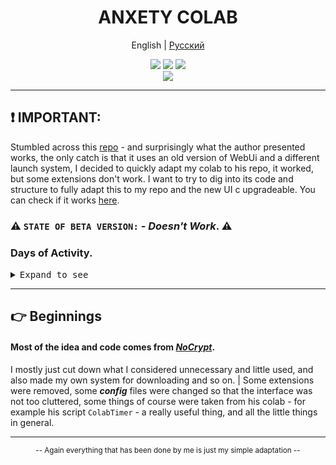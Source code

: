 <div align="center">

<h1 align="center">ANXETY COLAB</h1>

English | [Русский ](./README-ru_RU.md)

</div>

<p align="center">
  <a href="https://colab.research.google.com/drive/1wEa-tS10h4LlDykd87TF5zzpXIIQoCmq"><img src="https://img.shields.io/badge/NoCrypt's%20-%20grey?style=for-the-badge&logo=google%20colab&logoColor=orange&label=Colab&labelColor=darkcayan&color=orange"></a>
  <a href="https://colab.research.google.com/drive/1AH8z-p_ZSQvowZ-9pIVXBcqt_c3V4O9W"><img src="https://img.shields.io/badge/My Colab | Updates required%20-%20grey?style=for-the-badge&logo=google%20colab&logoColor=orange&label=Colab&labelColor=darkcayan&color=darkred"></a>
  <a href="https://discordapp.com/users/565783561878372352"><img src="https://img.shields.io/badge/MY%20DISCORD-blue?style=for-the-badge&logo=discord&logoColor=white&color=blue"></a> <br>
  <a href="https://colab.research.google.com/drive/1P89RgBbmnVAqtu0kF9BWo7HdJsWCCNxc"><img src="https://img.shields.io/badge/BETA VERSION%20-%20grey?style=for-the-badge&logo=google%20colab&logoColor=orange&label=Colab&labelColor=darkcayan&color=purple"></a>
</p>

---

## ❗ IMPORTANT:

Stumbled across this [repo](https://github.com/AlexSgt/lite_colab) - and surprisingly what the author presented works, the only catch is that it uses an old version of WebUi and a different launch system, I decided to quickly adapt my colab to his repo, it worked, but some extensions don't work. I want to try to dig into its code and structure to fully adapt this to my repo and the new UI c upgradeable. You can check if it works [here](https://colab.research.google.com/drive/1YXCD15ulOQieP0auch5uwEC_krRkwg8O).

### ⚠️ `STATE OF BETA VERSION:` - _Doesn't Work_. ⚠️ 

### Days of Activity.

<details>
<summary><kbd>Expand to see</kbd></summary>
  
<div align="center">

| _Date_   | _Description of Performance_ |
|----------|------------------------------|
| 13.09.23 | - I can't guarantee this or confirm his words, as I worked for 1 hour and wasn't disconnected. I don't know if it was luck or if it's related to something else 😉 |
| 14.09.23 | - I'm really bummed that it stopped working, unlike yesterday's tryout... sad, of course, but I'm not giving up hope! <br> - Still I think the problem is in the code, so we will wait for action from _NoCrypt_ ;d |
|          | - After spending a couple more hours searching for a solution by trial and error, I may have found the reason.. _**(XL sucks, remember this, it's true)**_. For now, use the [_BETA version_](https://colab.research.google.com/drive/1P89RgBbmnVAqtu0kF9BWo7HdJsWCCNxc) of my colab, perhaps it will still work. ***`Sorry but I didn't translate it into English(`*** |
| 15.09.23 | - This is bad, it disconnects me from the session again... at the moment I'm looking for \*_trigger words_\* that Google Colab swears at. |
|          | - I still couldn't solve the problem with disconnecting... I plan to continue tomorrow, maybe I'll have to use a different approach instead of trying to find 'forbidden words'. _NoCrypt_ - updated their repository on Hugging Face today - maybe they are also taking some actions? |
| 16.09.23 | - Did a little session disconnect test on [cameduru's](https://github.com/camenduru/stable-diffusion-webui-colab) colab - no disconnects found, may have to rewrite everything under his repo. |
| 17.09.23 | - Currently, and possibly in the future as well, out of all the possible methods that I have tested, they have all ended in failure. |
|          | - Huh. Beta version working again. |
| 18.09.23 | - I am interrupting work indefinitely. Until a solution is found (if there really is one). |
| 22.09.23 | - ...There may still be a chance, the problem is that my understanding in python is superficial and adapting the code may be problematic for me. |
 
</div>

</details>

---

## 👉 Beginnings

#### Most of the idea and code comes from [*NoCrypt*](https://github.com/NoCrypt).
I mostly just cut down what I considered unnecessary and little used, and also made my own system for downloading and so on. | Some extensions were removed, some ***config*** files were changed so that the interface was not too cluttered, some things of course were taken from his colab - for example his script `ColabTimer` - a really useful thing, and all the little things in general.

---

<div align="center">
  
  <small>-- Again everything that has been done by me is just my simple adaptation --</small>
  
</div>
